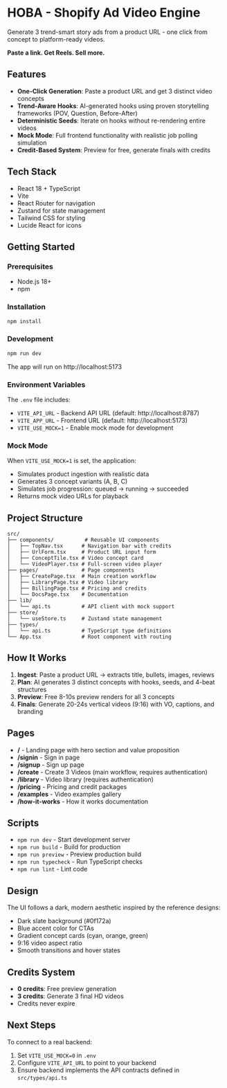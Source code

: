 # HOBA - Shopify Ad Video Engine

Generate 3 trend-smart story ads from a product URL - one click from concept to platform-ready videos.

**Paste a link. Get Reels. Sell more.**

## Features

- **One-Click Generation**: Paste a product URL and get 3 distinct video concepts
- **Trend-Aware Hooks**: AI-generated hooks using proven storytelling frameworks (POV, Question, Before-After)
- **Deterministic Seeds**: Iterate on hooks without re-rendering entire videos
- **Mock Mode**: Full frontend functionality with realistic job polling simulation
- **Credit-Based System**: Preview for free, generate finals with credits

## Tech Stack

- React 18 + TypeScript
- Vite
- React Router for navigation
- Zustand for state management
- Tailwind CSS for styling
- Lucide React for icons

## Getting Started

### Prerequisites

- Node.js 18+
- npm

### Installation

```bash
npm install
```

### Development

```bash
npm run dev
```

The app will run on http://localhost:5173

### Environment Variables

The `.env` file includes:

- `VITE_API_URL` - Backend API URL (default: http://localhost:8787)
- `VITE_APP_URL` - Frontend URL (default: http://localhost:5173)
- `VITE_USE_MOCK=1` - Enable mock mode for development

### Mock Mode

When `VITE_USE_MOCK=1` is set, the application:

- Simulates product ingestion with realistic data
- Generates 3 concept variants (A, B, C)
- Simulates job progression: queued → running → succeeded
- Returns mock video URLs for playback

## Project Structure

```
src/
├── components/          # Reusable UI components
│   ├── TopNav.tsx      # Navigation bar with credits
│   ├── UrlForm.tsx     # Product URL input form
│   ├── ConceptTile.tsx # Video concept card
│   └── VideoPlayer.tsx # Full-screen video player
├── pages/              # Page components
│   ├── CreatePage.tsx  # Main creation workflow
│   ├── LibraryPage.tsx # Video library
│   ├── BillingPage.tsx # Pricing and credits
│   └── DocsPage.tsx    # Documentation
├── lib/
│   └── api.ts          # API client with mock support
├── store/
│   └── useStore.ts     # Zustand state management
├── types/
│   └── api.ts          # TypeScript type definitions
└── App.tsx             # Root component with routing
```

## How It Works

1. **Ingest**: Paste a product URL → extracts title, bullets, images, reviews
2. **Plan**: AI generates 3 distinct concepts with hooks, seeds, and 4-beat structures
3. **Preview**: Free 8-10s preview renders for all 3 concepts
4. **Finals**: Generate 20-24s vertical videos (9:16) with VO, captions, and branding

## Pages

- **/** - Landing page with hero section and value proposition
- **/signin** - Sign in page
- **/signup** - Sign up page
- **/create** - Create 3 Videos (main workflow, requires authentication)
- **/library** - Video library (requires authentication)
- **/pricing** - Pricing and credit packages
- **/examples** - Video examples gallery
- **/how-it-works** - How it works documentation

## Scripts

- `npm run dev` - Start development server
- `npm run build` - Build for production
- `npm run preview` - Preview production build
- `npm run typecheck` - Run TypeScript checks
- `npm run lint` - Lint code

## Design

The UI follows a dark, modern aesthetic inspired by the reference designs:

- Dark slate background (#0f172a)
- Blue accent color for CTAs
- Gradient concept cards (cyan, orange, green)
- 9:16 video aspect ratio
- Smooth transitions and hover states

## Credits System

- **0 credits**: Free preview generation
- **3 credits**: Generate 3 final HD videos
- Credits never expire

## Next Steps

To connect to a real backend:

1. Set `VITE_USE_MOCK=0` in `.env`
2. Configure `VITE_API_URL` to point to your backend
3. Ensure backend implements the API contracts defined in `src/types/api.ts`
